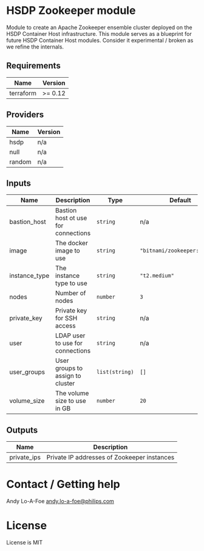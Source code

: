 # HSDP Zookeeper module

Module to create an Apache Zookeeper ensemble cluster deployed
on the HSDP Container Host infrastructure. This module serves as a 
blueprint for future HSDP Container Host modules. Consider it experimental / broken as we refine the internals.

## Requirements

| Name | Version |
|------|---------|
| terraform | >= 0.12 |

## Providers

| Name | Version |
|------|---------|
| hsdp | n/a |
| null | n/a |
| random | n/a |

## Inputs

| Name | Description | Type | Default | Required |
|------|-------------|------|---------|:--------:|
| bastion\_host | Bastion host ot use for connections | `string` | n/a | yes |
| image | The docker image to use | `string` | `"bitnami/zookeeper:latest"` | no |
| instance\_type | The instance type to use | `string` | `"t2.medium"` | no |
| nodes | Number of nodes | `number` | `3` | no |
| private\_key | Private key for SSH access | `string` | n/a | yes |
| user | LDAP user to use for connections | `string` | n/a | yes |
| user\_groups | User groups to assign to cluster | `list(string)` | `[]` | no |
| volume\_size | The volume size to use in GB | `number` | `20` | no |

## Outputs

| Name | Description |
|------|-------------|
| private\_ips | Private IP addresses of Zookeeper instances |

# Contact / Getting help

Andy Lo-A-Foe <andy.lo-a-foe@philips.com>

# License

License is MIT
